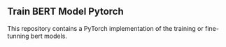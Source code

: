 ## Train BERT Model Pytorch

This repository contains a PyTorch implementation of the training or fine-tunning bert models.

